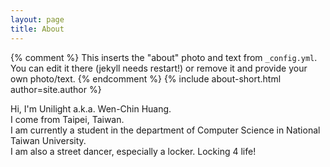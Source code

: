 ```yaml
---
layout: page
title: About
---
```


{% comment %}
  This inserts the "about" photo and text from `_config.yml`.
  You can edit it there (jekyll needs restart!) or remove it and provide your own photo/text.
{% endcomment %}
{% include about-short.html author=site.author %}

Hi, I'm Unilight a.k.a. Wen-Chin Huang.  
I come from Taipei, Taiwan.  
I am currently a student in the department of Computer Science in National Taiwan University.  
I am also a street dancer, especially a locker. Locking 4 life!
